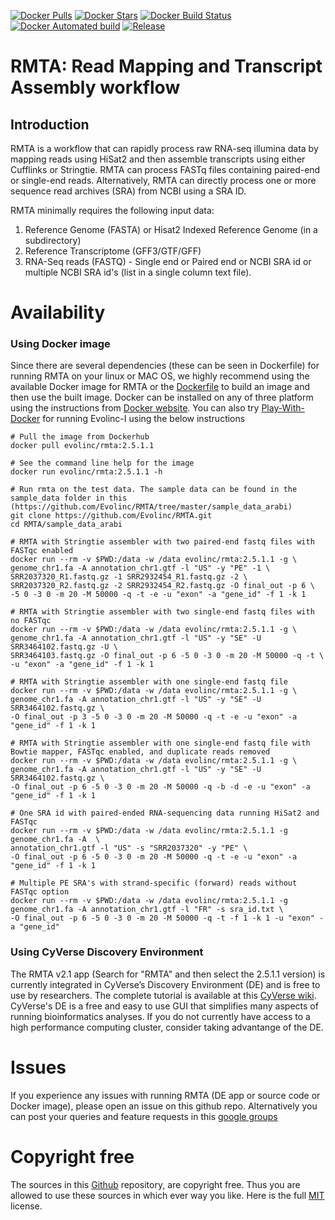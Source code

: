 [![Docker Pulls](https://img.shields.io/docker/pulls/evolinc/rmta.svg)](https://hub.docker.com/r/evolinc/rmta/)
[![Docker Stars](https://img.shields.io/docker/stars/evolinc/rmta.svg)](https://hub.docker.com/r/evolinc/rmta/)
[![Docker Build Status](https://img.shields.io/docker/build/evolinc/rmta.svg)](https://hub.docker.com/r/evolinc/rmta/)
[![Docker Automated build](https://img.shields.io/docker/automated/evolinc/rmta.svg)](https://hub.docker.com/r/evolinc/rmta/)
[![Release](https://shields.beevelop.com/github/release/Evolinc/RMTA.svg?style=flat-square)](https://github.com/Evolinc/RMTA/releases)

# RMTA: Read Mapping and Transcript Assembly workflow

## Introduction

RMTA is a workflow that can rapidly process raw RNA-seq illumina data by mapping reads using HiSat2 and then assemble transcripts using either Cufflinks or Stringtie. RMTA can process FASTq files containing paired-end or single-end reads. Alternatively, RMTA can directly process one or more sequence read archives (SRA) from NCBI using a SRA ID.

RMTA minimally requires the following input data:

1. Reference Genome (FASTA) or Hisat2 Indexed Reference Genome (in a subdirectory)
2. Reference Transcriptome (GFF3/GTF/GFF)
3. RNA-Seq reads (FASTQ) - Single end or Paired end or NCBI SRA id or multiple NCBI SRA id's (list in a single column text file).

# Availability 
### Using Docker image

Since there are several dependencies (these can be seen in Dockerfile) for running RMTA on your linux or MAC OS, we highly recommend using the available Docker image for RMTA or the [Dockerfile](https://hub.docker.com/r/evolinc/rmta/~/dockerfile/) to build an image and then use the built image. Docker can be installed on any of three platform using the instructions from [Docker website](https://docs.docker.com/engine/installation/). You can also try [Play-With-Docker](http://labs.play-with-docker.com/) for running Evolinc-I using the below instructions 

```
# Pull the image from Dockerhub
docker pull evolinc/rmta:2.5.1.1
```

```
# See the command line help for the image
docker run evolinc/rmta:2.5.1.1 -h
```

```
# Run rmta on the test data. The sample data can be found in the sample_data folder in this (https://github.com/Evolinc/RMTA/tree/master/sample_data_arabi) 
git clone https://github.com/Evolinc/RMTA.git
cd RMTA/sample_data_arabi
```

```
# RMTA with Stringtie assembler with two paired-end fastq files with FASTqc enabled
docker run --rm -v $PWD:/data -w /data evolinc/rmta:2.5.1.1 -g \
genome_chr1.fa -A annotation_chr1.gtf -l "US" -y "PE" -1 \
SRR2037320_R1.fastq.gz -1 SRR2932454_R1.fastq.gz -2 \
SRR2037320_R2.fastq.gz -2 SRR2932454_R2.fastq.gz -O final_out -p 6 \
-5 0 -3 0 -m 20 -M 50000 -q -t -e -u "exon" -a "gene_id" -f 1 -k 1
```

```
# RMTA with Stringtie assembler with two single-end fastq files with no FASTqc
docker run --rm -v $PWD:/data -w /data evolinc/rmta:2.5.1.1 -g \
genome_chr1.fa -A annotation_chr1.gtf -l "US" -y "SE" -U SRR3464102.fastq.gz -U \
SRR3464103.fastq.gz -O final_out -p 6 -5 0 -3 0 -m 20 -M 50000 -q -t \
-u "exon" -a "gene_id" -f 1 -k 1
```

```
# RMTA with Stringtie assembler with one single-end fastq file
docker run --rm -v $PWD:/data -w /data evolinc/rmta:2.5.1.1 -g \
genome_chr1.fa -A annotation_chr1.gtf -l "US" -y "SE" -U SRR3464102.fastq.gz \
-O final_out -p 3 -5 0 -3 0 -m 20 -M 50000 -q -t -e -u "exon" -a "gene_id" -f 1 -k 1
```

```
# RMTA with Stringtie assembler with one single-end fastq file with Bowtie mapper, FASTqc enabled, and duplicate reads removed
docker run --rm -v $PWD:/data -w /data evolinc/rmta:2.5.1.1 -g \
genome_chr1.fa -A annotation_chr1.gtf -l "US" -y "SE" -U SRR3464102.fastq.gz \
-O final_out -p 6 -5 0 -3 0 -m 20 -M 50000 -q -b -d -e -u "exon" -a "gene_id" -f 1 -k 1
```

```
# One SRA id with paired-ended RNA-sequencing data running HiSat2 and FASTqc
docker run --rm -v $PWD:/data -w /data evolinc/rmta:2.5.1.1 -g genome_chr1.fa -A  \ 
annotation_chr1.gtf -l "US" -s "SRR2037320" -y "PE" \
-O final_out -p 6 -5 0 -3 0 -m 20 -M 50000 -q -t -e -u "exon" -a "gene_id" -f 1 -k 1
```

```
# Multiple PE SRA's with strand-specific (forward) reads without FASTqc option
docker run --rm -v $PWD:/data -w /data evolinc/rmta:2.5.1.1 -g genome_chr1.fa -A annotation_chr1.gtf -l "FR" -s sra_id.txt \
-O final_out -p 6 -5 0 -3 0 -m 20 -M 50000 -q -t -f 1 -k 1 -u "exon" -a "gene_id"
```

### Using CyVerse Discovery Environment

The RMTA v2.1 app (Search for "RMTA" and then select the 2.5.1.1 version) is currently integrated in CyVerse’s Discovery Environment (DE) and is free to use by researchers. The complete tutorial is available at this [CyVerse wiki](https://wiki.cyverse.org/wiki/display/DEapps/RMTA+v2.5.1.1). CyVerse's DE is a free and easy to use GUI that simplifies many aspects of running bioinformatics analyses. If you do not currently have access to a high performance computing cluster, consider taking advantange of the DE.

# Issues
If you experience any issues with running RMTA (DE app or source code or Docker image), please open an issue on this github repo. Alternatively you can post your queries and feature requests in this [google groups](https://groups.google.com/forum/#!forum/evolinc)

# Copyright free
The sources in this [Github](https://github.com/Evolinc/RMTA) repository, are copyright free. Thus you are allowed to use these sources in which ever way you like. Here is the full [MIT](https://choosealicense.com/licenses/mit/#) license.
